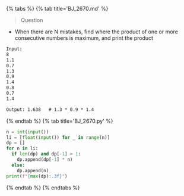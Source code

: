 {% tabs %}
{% tab title='BJ_2670.md' %}

> Question

* When there are N mistakes, find where the product of one or more consecutive numbers is maximum, and print the product

```txt
Input:
8
1.1
0.7
1.3
0.9
1.4
0.8
0.7
1.4

Output: 1.638   # 1.3 * 0.9 * 1.4
```

{% endtab %}
{% tab title='BJ_2670.py' %}

```py
n = int(input())
li = [float(input()) for _ in range(n)]
dp = []
for n in li:
  if len(dp) and dp[-1] > 1:
    dp.append(dp[-1] * n)
  else:
    dp.append(n)
print(f"{max(dp):.3f}")
```

{% endtab %}
{% endtabs %}

